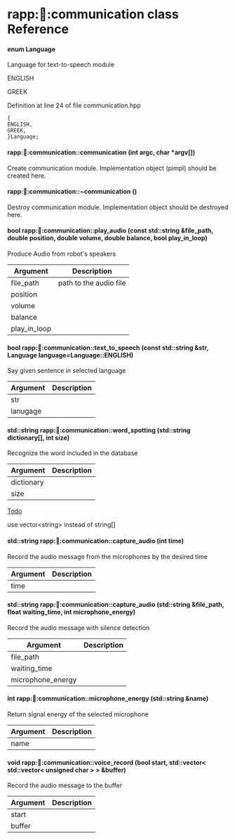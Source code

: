 rapp::robot::communication class Reference
==========================================

#### enum Language

Language for text-to-speech module

ENGLISH  

GREEK  

Definition at line 24 of file communication.hpp

    {
    ENGLISH, 
    GREEK, 
    }Language;
                        

#### rapp::robot::communication::communication (int argc, char \*argv[])

Create communication module. Implementation object (pimpl) should be created here.

#### rapp::robot::communication::\~communication ()

Destroy communication module. Implementation object should be destroyed here.

#### bool rapp::robot::communication::play\_audio (const std::string &file\_path, double position, double volume, double balance, bool play\_in\_loop)

Produce Audio from robot's speakers

| Argument | Description |
|---|---|
|file\_path|path to the audio file|
|position||
|volume||
|balance||
|play\_in\_loop||

#### bool rapp::robot::communication::text\_to\_speech (const std::string &str, Language language=Language::ENGLISH)

Say given sentence in selected language

| Argument | Description |
|---|---|
|str||
|lanugage||

#### std::string rapp::robot::communication::word\_spotting (std::string dictionary[], int size)

Recognize the word included in the database

| Argument | Description |
|---|---|
|dictionary||
|size||

[Todo](#todo_1_todo000001)

use vector\<string\> instead of string[]

#### std::string rapp::robot::communication::capture\_audio (int time)

Record the audio message from the microphones by the desired time

| Argument | Description |
|---|---|
|time||

#### std::string rapp::robot::communication::capture\_audio (std::string &file\_path, float waiting\_time, int microphone\_energy)

Record the audio message with silence detection

| Argument | Description |
|---|---|
|file\_path||
|waiting\_time||
|microphone\_energy||

#### int rapp::robot::communication::microphone\_energy (std::string &name)

Return signal energy of the selected microphone

| Argument | Description |
|---|---|
|name||

#### void rapp::robot::communication::voice\_record (bool start, std::vector\< std::vector\< unsigned char \> \> &buffer)

Record the audio message to the buffer

| Argument | Description |
|---|---|
|start||
|buffer||


